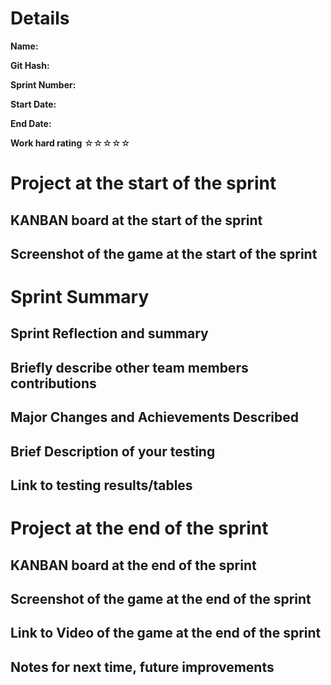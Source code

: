 # Details
**Name:**

**Git Hash:**

**Sprint Number:**

**Start Date:**

**End Date:**

**Work hard rating**
☆☆☆☆☆

# Project at the start of the sprint
## **KANBAN board at the start of the sprint**

## **Screenshot of the game at the start of the sprint**

# Sprint Summary
## **Sprint Reflection and summary**

## **Briefly describe other team members contributions**

## **Major Changes and Achievements Described**

## **Brief Description of your testing**

## **Link to testing results/tables**


# Project at the end of the sprint
## **KANBAN board at the end of the sprint**

## **Screenshot of the game at the end of the sprint**

## Link to **Video of the game at the end of the sprint**


## **Notes for next time, future improvements**